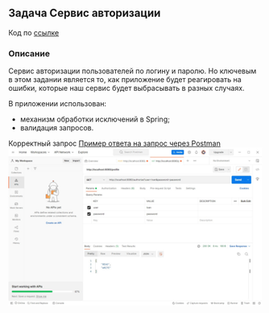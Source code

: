 ## Задача Сервис авторизации
Код по [ссылке](https://github.com/A-Sakhmina/netology_jclo_rest/tree/master/src/main/java/com/sakhmina)

### Описание
Сервис авторизации пользователей по логину и паролю. 
Но ключевым в этом задании является то, 
как приложение будет реагировать на ошибки, которые наш сервис будет выбрасывать в разных случаях.

В приложении использован:
- механизм обработки исключений в Spring;
- валидация запросов.

Корректный запрос
[Пример ответа на запрос через Postman](request_and_answer.jpg)
![](request_and_answer.jpg)